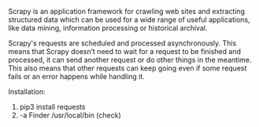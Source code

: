 Scrapy is an application framework for crawling web sites and extracting structured data which can be used for a wide range of useful applications, like data mining, information processing or historical archival.

Scrapy's requests are scheduled and processed asynchronously. This means that Scrapy doesn’t need to wait for a request to be finished and processed, it can send another request or do other things in the meantime. This also means that other requests can keep going even if some request fails or an error happens while handling it.

Installation:
1. pip3 install requests
2. -a Finder /usr/local/bin (check)
